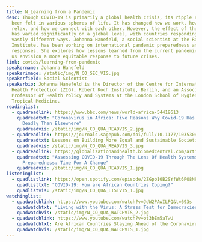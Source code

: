 ```yaml
---
title: N_Learning from a Pandemic
desc: Though COVID-19 is primarily a global health crisis, its ripple effect has
  been felt in various spheres of life. It has changed how we work, how we
  relax, and how we connect with each other. However, the effect of the pandemic
  has varied significantly on a global level, with countries responding in
  vastly different ways. Johanna Hanefeld, a social scientist at the Robert Koch
  Institute, has been working on international pandemic preparedness and
  responses. She explores how lessons learned from the current pandemic can help
  us envision a more equitable response to future crises.
link: covids/learning-from-pandemic
speakername: Johanna Hanefeld
speakerimage: /static/img/N_CO_SEC_VIS.jpg
speakerfield: Social Scientist
speakerbio: Johanna Hanefeld is the Director of the Centre for International
  Health Protection (ZIG), Robert Koch Institute, Berlin, and an Associate
  Professor of Health Policy and Systems at the London School of Hygiene and
  Tropical Medicine.
readinglist:
  - quadreadlink: https://www.bbc.com/news/world-africa-54418613
    quadreadtxt: "Coronavirus in Africa: Five Reasons Why Covid-19 Has Been Less
      Deadly Than Elsewhere"
    quadreadvis: /static/img/N_CO_QUA_READVIS_2.jpg
  - quadreadlink: https://journals.sagepub.com/doi/full/10.1177/1035304620927107
    quadreadtxt: Lessons on Building More Equal and Sustainable Societies
    quadreadvis: /static/img/N_CO_QUA_READVIS_3.jpg
  - quadreadlink: https://globalizationandhealth.biomedcentral.com/articles/10.1186/s12992-020-00645-5
    quadreadtxt: "Assessing COVID-19 Through The Lens Of Health Systems’
      Preparedness: Time For A Change"
    quadreadvis: /static/img/N_CO_QUA_READVIS_1.jpg
listeninglist:
  - quadlistlink: https://open.spotify.com/episode/2ZGpbI0B2SYfWt6PO8NPGt
    quadlisttxt: "COVID-19: How are African Countries Coping?"
    quadlistvis: /static/img/N_CO_QUA_LISTVIS_1.jpg
watchinglist:
  - quadwatchlink: https://www.youtube.com/watch?v=JdW2PAwILPQ&t=693s
    quadwatchtxt: "Living with the Virus: A Stress Test for Democracies"
    quadwatchvis: /static/img/N_CO_QUA_WATCHVIS_2.jpg
  - quadwatchlink: https://www.youtube.com/watch?v=ot3bEm5aTwU
    quadwatchtxt: Are African Countries Staying Ahead of the Coronavirus?
    quadwatchvis: /static/img/N_CO_QUA_WATCHVIS_1.jpg
---
```

